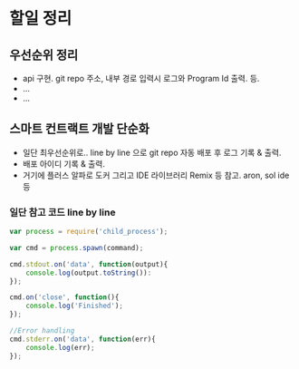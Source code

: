 # 할일 정리
## 우선순위 정리
* api 구현. git repo 주소, 내부 경로 입력시 로그와 Program Id 출력. 등.
* ...
* ...
## 스마트 컨트랙트 개발 단순화
* 일단 최우선순위로.. line by line 으로 git repo 자동 배포 후 로그 기록 & 출력.
* 배포 아이디 기록 & 출력.
* 거기에 플러스 알파로 도커 그리고 IDE 라이브러리 Remix 등 참고. aron, sol ide 등

### 일단 참고 코드 line by line 
```js
var process = require('child_process');

var cmd = process.spawn(command);

cmd.stdout.on('data', function(output){
    console.log(output.toString()):
});

cmd.on('close', function(){
    console.log('Finished');
});

//Error handling
cmd.stderr.on('data', function(err){
    console.log(err);
});

```
